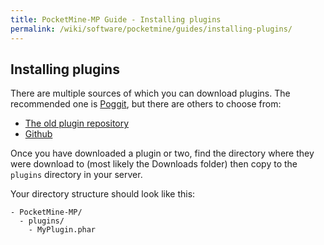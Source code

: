 ```yaml
---
title: PocketMine-MP Guide - Installing plugins
permalink: /wiki/software/pocketmine/guides/installing-plugins/
---
```

## Installing plugins

There are multiple sources of which you can download plugins. The recommended one is [Poggit](http://poggit.pmmp.io/pi), but there are others to choose from:

* [The old plugin repository](http://plugins.pocketmine.net)  
* [Github](https://github.com/search?l=PHP&q=pocketmine+plugin&type=Repositories&utf8=✓)  

Once you have downloaded a plugin or two, find the directory where they were download to (most likely the Downloads folder) then copy to the `plugins` directory in your server.

Your directory structure should look like this:
```
- PocketMine-MP/
  - plugins/
    - MyPlugin.phar
```
  
